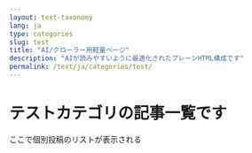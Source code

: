 ```yaml
---
layout: text-taxonomy
lang: ja
type: categories
slug: test
title: "AI/クローラー用軽量ページ"
description: "AIが読みやすいように最適化されたプレーンHTML構成です"
permalink: /text/ja/categories/test/
---
```


# テストカテゴリの記事一覧です

ここで個別投稿のリストが表示される
